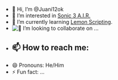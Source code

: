 - 👋 Hi, I’m @Juani12ok
- 👀 I’m interested in [Sonic 3 A.I.R.](https://sonic3air.org)
- 🌱 I’m currently learning [Lemon Scripting](chrome://memory-exhaust/).
- ![💞](https://raw.githubusercontent.com/Juani12ok/Non-Trash-Stuff/refs/heads/discord-and-gb/images.gamebanana.com/static/img/mascots/detective_alt.png) I’m looking to collaborate on ... <!-- OG emoji was 💞. -->
- 📫 How to reach me:
	- 
- 😄 Pronouns: He/Him
- ⚡ Fun fact: ...

<!---
Juani12ok/Juani12ok is a ✨ special ✨ repository because its `README.md` (this file) appears on your GitHub profile.
You can click the Preview link to take a look at your changes.
--->
